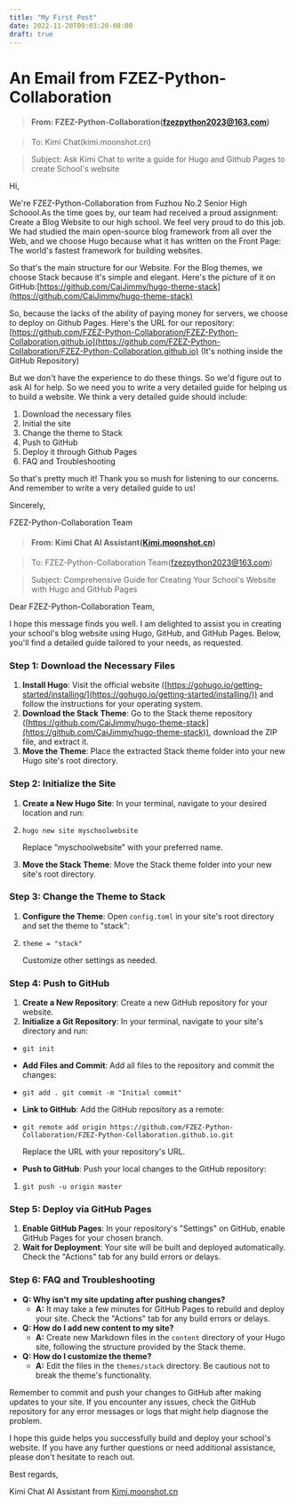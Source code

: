 ```yaml
---
title: "My First Post"
date: 2022-11-20T09:03:20-08:00
draft: true
---
```

# An Email from FZEZ-Python-Collaboration

> #### **From:** FZEZ-Python-Collaboration(fzezpython2023@163.com)

> To: Kimi Chat(kimi.moonshot.cn)

> Subject: Ask Kimi Chat to write a guide for Hugo and Github Pages to create School's website

Hi,

We're FZEZ-Python-Collaboration from Fuzhou No.2 Senior High Schoool.As the time goes by, our team had received a proud assignment: Create a Blog Website to our high school. We feel very proud to do this job. We had studied the main open-source blog framework from all over the Web, and we choose Hugo because what it has written on the Front Page: The world's fastest framework for building websites.

So that's the main structure for our Website. For the Blog themes, we choose Stack because it's simple and elegant. Here's the picture of it on GitHub:[https://github.com/CaiJimmy/hugo-theme-stack](https://github.com/CaiJimmy/hugo-theme-stack)

So, because the lacks of the ability of paying money for servers, we choose to deploy on Github Pages. Here's the URL for our repository:[https://github.com/FZEZ-Python-Collaboration/FZEZ-Python-Collaboration.github.io](https://github.com/FZEZ-Python-Collaboration/FZEZ-Python-Collaboration.github.io) (It's nothing inside the GitHub Repository)

But we don't have the experience to do these things. So we'd figure out to ask AI for help. So we need you to write a very detailed guide for helping us to build a website. We think a very detailed guide should include:

1. Download the necessary files
2. Initial the site
3. Change the theme to Stack
4. Push to GitHub
5. Deploy it through Github Pages
6. FAQ and Troubleshooting

So that's pretty much it! Thank you so mush for listening to our concerns. And remember to write a very detailed guide to us!

Sincerely,

FZEZ-Python-Collaboration Team

> #### **From:** Kimi Chat AI Assistant([Kimi.moonshot.cn](http://Kimi.moonshot.cn))

> To: FZEZ-Python-Collaboration Team(fzezpython2023@163.com)

> Subject: Comprehensive Guide for Creating Your School's Website with Hugo and GitHub Pages

Dear FZEZ-Python-Collaboration Team,

I hope this message finds you well. I am delighted to assist you in creating your school's blog website using Hugo, GitHub, and GitHub Pages. Below, you'll find a detailed guide tailored to your needs, as requested.

### Step 1: Download the Necessary Files

1. **Install Hugo**: Visit the official website ([https://gohugo.io/getting-started/installing/](https://gohugo.io/getting-started/installing/)) and follow the instructions for your operating system.
2. **Download the Stack Theme**: Go to the Stack theme repository ([https://github.com/CaiJimmy/hugo-theme-stack](https://github.com/CaiJimmy/hugo-theme-stack)), download the ZIP file, and extract it.
3. **Move the Theme**: Place the extracted Stack theme folder into your new Hugo site's root directory.

### Step 2: Initialize the Site

1. **Create a New Hugo Site**: In your terminal, navigate to your desired location and run:
2. `hugo new site myschoolwebsite`

   Replace "myschoolwebsite" with your preferred name.

2. **Move the Stack Theme**: Move the Stack theme folder into your new site's root directory.

### Step 3: Change the Theme to Stack

1. **Configure the Theme**: Open `config.toml` in your site's root directory and set the theme to "stack":
2. `theme = "stack"`

   Customize other settings as needed.

### Step 4: Push to GitHub

1. **Create a New Repository**: Create a new GitHub repository for your website.
2. **Initialize a Git Repository**: In your terminal, navigate to your site's directory and run:
- `git init`
- **Add Files and Commit**: Add all files to the repository and commit the changes:
- `git add . git commit -m "Initial commit"`
- **Link to GitHub**: Add the GitHub repository as a remote:
- `git remote add origin https://github.com/FZEZ-Python-Collaboration/FZEZ-Python-Collaboration.github.io.git`

   Replace the URL with your repository's URL.

- **Push to GitHub**: Push your local changes to the GitHub repository:
1. `git push -u origin master`

### Step 5: Deploy via GitHub Pages

1. **Enable GitHub Pages**: In your repository's "Settings" on GitHub, enable GitHub Pages for your chosen branch.
2. **Wait for Deployment**: Your site will be built and deployed automatically. Check the "Actions" tab for any build errors or delays.

### Step 6: FAQ and Troubleshooting

- **Q: Why isn't my site updating after pushing changes?**
   - **A:** It may take a few minutes for GitHub Pages to rebuild and deploy your site. Check the "Actions" tab for any build errors or delays.
- **Q: How do I add new content to my site?**
   - **A:** Create new Markdown files in the `content` directory of your Hugo site, following the structure provided by the Stack theme.
- **Q: How do I customize the theme?**
   - **A:** Edit the files in the `themes/stack` directory. Be cautious not to break the theme's functionality.

Remember to commit and push your changes to GitHub after making updates to your site. If you encounter any issues, check the GitHub repository for any error messages or logs that might help diagnose the problem.

I hope this guide helps you successfully build and deploy your school's website. If you have any further questions or need additional assistance, please don't hesitate to reach out.

Best regards,

Kimi Chat AI Assistant from [Kimi.moonshot.cn](http://Kimi.moonshot.cn)
